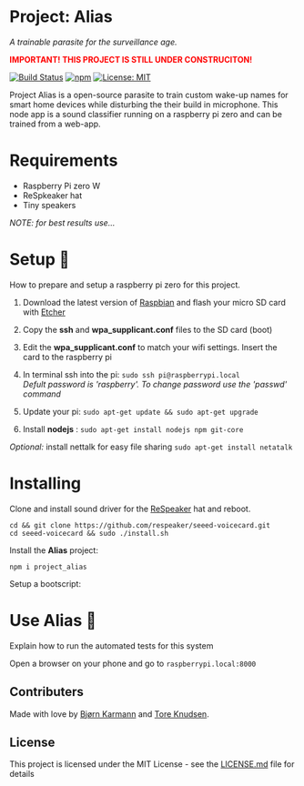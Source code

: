 # Project: Alias

*A trainable parasite for the surveillance age.*

<span style="color:red;">**IMPORTANT! THIS PROJECT IS STILL UNDER CONSTRUCITON!**</span>

[![Build Status](https://travis-ci.org/bjoernkarmann/project_alias.svg?branch=master)](https://travis-ci.org/bjoernkarmann/project_alias)
[![npm](https://img.shields.io/npm/v/npm.svg)](https://www.npmjs.com/package/project_alias)
[![License: MIT](https://img.shields.io/badge/License-MIT-yellow.svg)](https://opensource.org/licenses/MIT)


Project Alias is a open-source parasite to train custom wake-up names for smart home devices while disturbing the their build in microphone. This node app is a sound classifier running on a raspberry pi zero and can be trained from a web-app.

# Requirements

- Raspberry Pi zero W
- ReSpkeaker hat
- Tiny speakers


*NOTE: for best results use...*
 
# Setup 🔧
How to prepare and setup a raspberry pi zero for this project. 

1. Download the latest version of [Raspbian](https://www.raspberrypi.org/downloads/raspbian/) and flash your micro SD card with [Etcher](https://etcher.io/)

2. Copy the **ssh** and **wpa_supplicant.conf** files to the SD card (boot) 

3. Edit the **wpa_supplicant.conf** to match your wifi settings. Insert the card to the raspberry pi

4. In terminal ssh into the pi: ```sudo ssh pi@raspberrypi.local```<br>*Defult password is 'raspberry'. To change password use the 'passwd' command*

5. Update your pi: ```sudo apt-get update && sudo apt-get upgrade```

6. Install **nodejs** : ```sudo apt-get install nodejs npm git-core```

*Optional:* install nettalk for easy file sharing ```sudo apt-get install netatalk```

# Installing 

Clone and install sound driver for the [ReSpeaker](http://wiki.seeedstudio.com/ReSpeaker_2_Mics_Pi_HAT/) hat and reboot. 

```
cd && git clone https://github.com/respeaker/seeed-voicecard.git
cd seeed-voicecard && sudo ./install.sh
```

Install the **Alias** project: 

```
npm i project_alias
```
Setup a bootscript: 

# Use Alias 🍄

Explain how to run the automated tests for this system

Open a browser on your phone and go to ```raspberrypi.local:8000```


## Contributers
Made with love by [Bjørn Karmann](http://bjoernkarmann.dk) and [Tore Knudsen](). 


## License 

This project is licensed under the MIT License - see the [LICENSE.md](LICENSE.md) file for details

